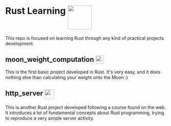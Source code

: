 # Rust Learning <img align="top" src="https://upload.wikimedia.org/wikipedia/commons/thumb/0/0f/Original_Ferris.svg/1024px-Original_Ferris.png" width="75"> 
This repo is focused on learning Rust through any kind of practical projects development.

## moon_weight_computation <img align="top" src="https://www.transparentpng.com/thumb/moon/vndtNa-moon-making-closest-pass-earth-since-intellihub.png" width="25" height="25">
This is the first basic project developed in Rust. It's very easy, and it does nothing else than calculating your weight onto the Moon :)

## http_server <img align="top" src="https://img.icons8.com/color/96/null/server-shutdown.png" width="30" height="30">
This is another Rust project developed following a course found on the web. <br>
It introduces a lot of fundamental concepts about Rust programming, trying to reproduce a very simple server activity.
